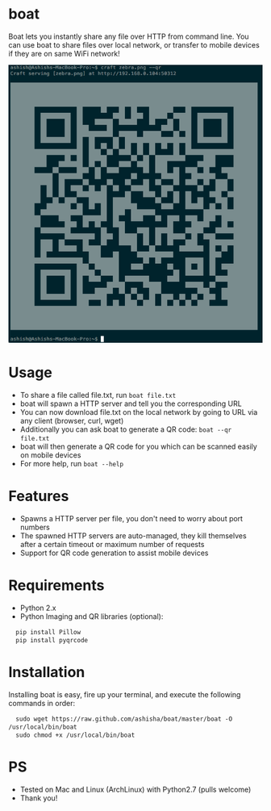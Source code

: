 # boat
Boat lets you instantly share any file over HTTP from command line. You can use boat to share files over local network, or transfer to mobile devices if they are on same WiFi network!

![](https://github.com/ashisha/boat/blob/master/screenshot/craft.png)

# Usage
* To share a file called file.txt, run ```boat file.txt```
* boat will spawn a HTTP server and tell you the corresponding URL
* You can now download file.txt on the local network by going to URL via any client (browser, curl, wget)
* Additionally you can ask boat to generate a QR code: ```boat --qr file.txt```
* boat will then generate a QR code for you which can be scanned easily on mobile devices
* For more help, run ```boat --help```

# Features
* Spawns a HTTP server per file, you don't need to worry about port numbers
* The spawned HTTP servers are auto-managed, they kill themselves after a certain timeout or maximum number of requests
* Support for QR code generation to assist mobile devices

# Requirements
* Python 2.x
* Python Imaging and QR libraries (optional):
```
  pip install Pillow
  pip install pyqrcode
```

# Installation
Installing boat is easy, fire up your terminal, and execute the following commands in order:
```
  sudo wget https://raw.github.com/ashisha/boat/master/boat -O /usr/local/bin/boat
  sudo chmod +x /usr/local/bin/boat
```

# PS
* Tested on Mac and Linux (ArchLinux) with Python2.7 (pulls welcome)
* Thank you!

